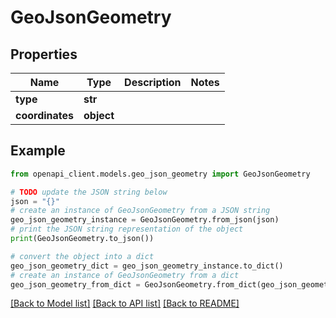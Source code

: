 # GeoJsonGeometry


## Properties

Name | Type | Description | Notes
------------ | ------------- | ------------- | -------------
**type** | **str** |  | 
**coordinates** | **object** |  | 

## Example

```python
from openapi_client.models.geo_json_geometry import GeoJsonGeometry

# TODO update the JSON string below
json = "{}"
# create an instance of GeoJsonGeometry from a JSON string
geo_json_geometry_instance = GeoJsonGeometry.from_json(json)
# print the JSON string representation of the object
print(GeoJsonGeometry.to_json())

# convert the object into a dict
geo_json_geometry_dict = geo_json_geometry_instance.to_dict()
# create an instance of GeoJsonGeometry from a dict
geo_json_geometry_from_dict = GeoJsonGeometry.from_dict(geo_json_geometry_dict)
```
[[Back to Model list]](../README.md#documentation-for-models) [[Back to API list]](../README.md#documentation-for-api-endpoints) [[Back to README]](../README.md)


